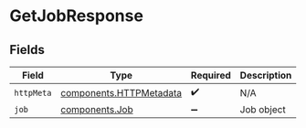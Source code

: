 # GetJobResponse


## Fields

| Field                                                              | Type                                                               | Required                                                           | Description                                                        |
| ------------------------------------------------------------------ | ------------------------------------------------------------------ | ------------------------------------------------------------------ | ------------------------------------------------------------------ |
| `httpMeta`                                                         | [components.HTTPMetadata](../../models/components/httpmetadata.md) | :heavy_check_mark:                                                 | N/A                                                                |
| `job`                                                              | [components.Job](../../models/components/job.md)                   | :heavy_minus_sign:                                                 | Job object                                                         |